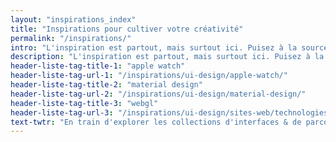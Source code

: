 ```yaml
---
layout: "inspirations_index"
title: "Inspirations pour cultiver votre créativité"
permalink: "/inspirations/"
intro: "L'inspiration est partout, mais surtout ici. Puisez à la source en explorant ces collections d'interfaces & d'expériences issues d'applis, de sites web et d'objets plus ou moins connectés."
description: "L'inspiration est partout, mais surtout ici. Puisez à la source en explorant ces collections d'interfaces & d'expériences"
header-liste-tag-title-1: "apple watch"
header-liste-tag-url-1: "/inspirations/ui-design/apple-watch/"
header-liste-tag-title-2: "material design"
header-liste-tag-url-2: "/inspirations/ui-design/material-design/"
header-liste-tag-title-3: "webgl"
header-liste-tag-url-3: "/inspirations/ui-design/sites-web/technologies/webgl/"
text-twtr: "En train d'explorer les collections d'interfaces & de parcours utilisateur du @MagDuWebdesign 🔍😮🆒👌💫✨"
---
```


